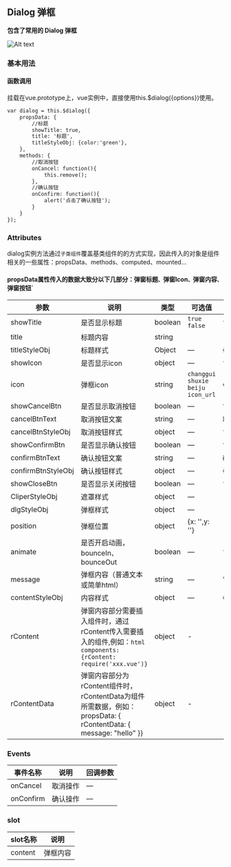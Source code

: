 ## Dialog 弹框

**包含了常用的 Dialog 弹框**

![Alt text](https://rong360.github.io/rong-ui/assets/images/dialog.jpg)

### 基本用法

#### 函数调用
挂载在vue.prototype上，vue实例中，直接使用this.$dialog({options})使用。

```html
var dialog = this.$dialog({
	propsData: {
		//标题
		showTitle: true,
		title: '标题',
		titleStyleObj: {color:'green'},
    },
    methods: {
    	//取消按钮
    	onCancel: function(){
    		this.remove();
    	},
    	//确认按钮
    	onConfirm: function(){
    		alert('点击了确认按钮');
    	}
    }
});
```

### Attributes

dialog实例方法通过`子类组件`覆盖基类组件的的方式实现，因此传入的对象是组件相关的一些属性：propsData、methods、computed、mounted...

#### propsData属性传入的数据大致分以下几部分：弹窗标题`、`弹窗Icon`、`弹窗内容`、`弹窗按钮`

| 参数      | 说明    | 类型      | 可选值       | 默认值   |
|---------- |-------- |---------- |-------------  |-------- |
| showTitle  | 是否显示标题    | boolean   | `true` `false`  | `false` |
| title  | 标题内容    | string   |  | `''` |
| titleStyleObj  | 标题样式    | Object   | — | {} |
| showIcon  | 是否显示icon    | object   | — | `false` |
| icon  | 弹框icon    | string   | `changgui` `shuxie` `beiju` `icon_url` | `changgui` |
| showCancelBtn  | 是否显示取消按钮   | boolean   | — | `true` |
| cancelBtnText  | 取消按钮文案    | string   | — | `取消` |
| cancelBtnStyleObj  | 取消按钮样式    | object   | — | `false` |
| showConfirmBtn  | 是否显示确认按钮    | boolean   | — | `true` |
| confirmBtnText  | 确认按钮文案    | string   | — | `确认` |
| confirmBtnStyleObj  | 确认按钮样式    | object   | — | {} |
| showCloseBtn  | 是否显示关闭按钮    | boolean   | — | `false` |
| CliperStyleObj  | 遮罩样式    | object   | — |  |
| dlgStyleObj  | 弹框样式    | object   | — |  |
| position  | 弹框位置    | object   | {x: '',y: ''} |  |
| animate  | 是否开启动画，bounceIn、bounceOut    | boolean   | — | `false` |
| message  | 弹框内容（普通文本或简单html）    | string   | — | '' |
| contentStyleObj  | 内容样式    | object   | — | {} |
| rContent | 弹窗内容部分需要插入组件时，通过rContent传入需要插入的组件,例如：```html components: {rContent: require('xxx.vue')}``` | object | - | - |
| rContentData | 弹窗内容部分为rContent组件时，rContentData为组件所需数据，例如：propsData: { rContentData: { message: "hello" }} | object | - | - |


### Events

| 事件名称      | 说明    | 回调参数      |
|---------- |-------- |---------- |
| onCancel  | 取消操作    | — |
| onConfirm  | 确认操作    | — |

### slot
| slot名称      | 说明    | 
|---------- |-------- |
| content  | 弹框内容    | 
